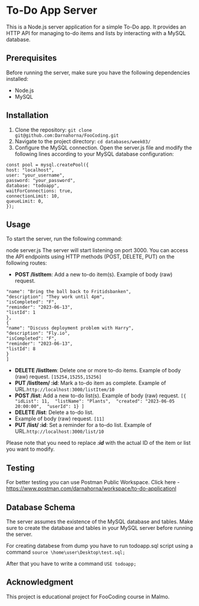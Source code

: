 # To-Do App Server

This is a Node.js server application for a simple To-Do app. It provides an HTTP API for managing to-do items and lists by interacting with a MySQL database.

## Prerequisites

Before running the server, make sure you have the following dependencies installed:

- Node.js
- MySQL

## Installation

1. Clone the repository: ```git clone git@github.com:Darnahorna/FooCoding.git```
2. Navigate to the project directory: ```cd databases/week03/```
3. Configure the MySQL connection. Open the server.js file and modify the following lines according to your MySQL database configuration:
```
const pool = mysql.createPool({
host: "localhost",
user: "your_username",
password: "your_password",
database: "todoapp",
waitForConnections: true,
connectionLimit: 10,
queueLimit: 0,
});
```
## Usage

To start the server, run the following command:

node server.js
The server will start listening on port 3000. You can access the API endpoints using HTTP methods (POST, DELETE, PUT) on the following routes:

- **POST /listItem**: Add a new to-do item(s).
Example of body (raw) request.
```[{
"name": "Bring the ball back to Fritidsbanken", 
"description": "They work until 4pm", 
"isCompleted": "F", 
"reminder": "2023-06-13",
"listId": 1
},
{
"name": "Discuss deployment problem with Harry", 
"description": "Fly.io", 
"isCompleted": "F", 
"reminder": "2023-06-13",
"listId": 8
}
]
```
- **DELETE /listItem**: Delete one or more to-do items.
Example of body (raw) request.
```[15254,15255,15256]```
- **PUT /listItem/ :id**: Mark a to-do item as complete.
Example of URL.```http://localhost:3000/listItem/10```
- **POST /list**: Add a new to-do list(s). 
Example of body (raw) request. ```[{
    "idList": 11, 
    "listName": "Plants", 
    "created": "2023-06-05 20:00:00", 
    "userId": 1}
]```
- **DELETE /list**: Delete a to-do list.
- Example of body (raw) request.
```[11]```
- **PUT /list/ :id**: Set a reminder for a to-do list.
Example of URL.```http://localhost:3000/list/10```

Please note that you need to replace **_:id_** with the actual ID of the item or list you want to modify.

## Testing 
For better testing you can use Postman Public Workspace. Click here - https://www.postman.com/darnahorna/workspace/to-do-applicationl

## Database Schema

The server assumes the existence of the MySQL database and tables. Make sure to create the database and tables in your MySQL server before running the server. 

For creating databese from dump you have to run todoapp.sql script using a command ```source \home\user\Desktop\test.sql;```

After that you have to write a command  ```USE todoapp;```

## Acknowledgment

This project is educational project for FooCoding course in Malmo.
